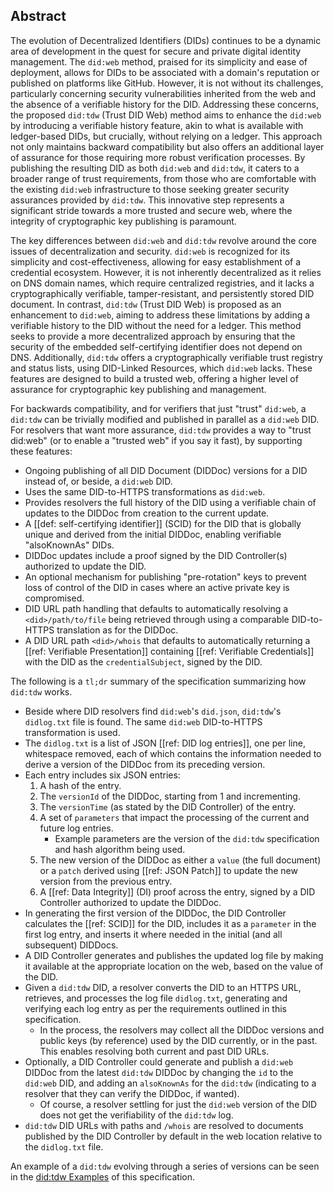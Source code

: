 ## Abstract

The evolution of Decentralized Identifiers (DIDs) continues to be a dynamic area of development in the quest for secure and private digital identity management. The `did:web` method, praised for its simplicity and ease of deployment, allows for DIDs to be associated with a domain's reputation or published on platforms like GitHub. However, it is not without its challenges, particularly concerning security vulnerabilities inherited from the web and the absence of a verifiable history for the DID. Addressing these concerns, the proposed `did:tdw` (Trust DID Web) method aims to enhance the `did:web` by introducing a verifiable history feature, akin to what is available with ledger-based DIDs, but crucially, without relying on a ledger. This approach not only maintains backward compatibility but also offers an additional layer of assurance for those requiring more robust verification processes. By publishing the resulting DID as both `did:web` and `did:tdw`, it caters to a broader range of trust requirements, from those who are comfortable with the existing `did:web` infrastructure to those seeking greater security assurances provided by `did:tdw`. This innovative step represents a significant stride towards a more trusted and secure web, where the integrity of cryptographic key publishing is paramount.

The key differences between `did:web` and `did:tdw` revolve around the core issues of decentralization and security. `did:web` is recognized for its simplicity and cost-effectiveness, allowing for easy establishment of a credential ecosystem. However, it is not inherently decentralized as it relies on DNS domain names, which require centralized registries, and it lacks a cryptographically verifiable, tamper-resistant, and persistently stored DID document. In contrast, `did:tdw` (Trust DID Web) is proposed as an enhancement to `did:web`, aiming to address these limitations by adding a verifiable history to the DID without the need for a ledger. This method seeks to provide a more decentralized approach by ensuring that the security of the embedded self-certifying identifier does not depend on DNS. Additionally, `did:tdw` offers a cryptographically verifiable trust registry and status lists, using DID-Linked Resources, which `did:web` lacks. These features are designed to build a trusted web, offering a higher level of assurance for cryptographic key publishing and management.

For backwards compatibility, and for verifiers that just "trust" `did:web`, a `did:tdw` can be trivially modified and published in parallel as a `did:web` DID. For resolvers that want more assurance, `did:tdw` provides a way to "trust did:web" (or to enable a "trusted web" if you say it fast), by supporting these features:

- Ongoing publishing of all DID Document (DIDDoc) versions for a DID instead of, or beside, a `did:web` DID.
- Uses the same DID-to-HTTPS transformations as `did:web`.
- Provides resolvers the full history of the DID using a verifiable chain of
  updates to the DIDDoc from creation to the current update.
- A [[def: self-certifying identifier]] (SCID) for the DID that is globally unique and
  derived from the initial DIDDoc, enabling verifiable "alsoKnownAs" DIDs.
- DIDDoc updates include a proof signed by the DID Controller(s) authorized
  to update the DID.
- An optional mechanism for publishing "pre-rotation" keys to prevent loss of
  control of the DID in cases where an active private key is compromised.
- DID URL path handling that defaults to automatically resolving a
  `<did>/path/to/file` being retrieved through using a comparable DID-to-HTTPS
  translation as for the DIDDoc.
- A DID URL path `<did>/whois` that defaults to automatically returning a [[ref:
  Verifiable Presentation]] containing [[ref: Verifiable Credentials]] with the
  DID as the `credentialSubject`, signed by the DID.

The following is a `tl;dr` summary of the specification summarizing how `did:tdw` works.

- Beside where DID resolvers find `did:web`'s `did.json`, `did:tdw`'s `didlog.txt`
  file is found. The same `did:web` DID-to-HTTPS transformation is used.
- The `didlog.txt` is a list of JSON [[ref: DID log entries]], one per line,
  whitespace removed, each of which contains the information needed to derive a
  version of the DIDDoc from its preceding version.
- Each entry includes six JSON entries:
  1. A hash of the entry.
  2. The `versionId` of the DIDDoc, starting from 1 and incrementing.
  3. The `versionTime` (as stated by the DID Controller) of the entry.
  4. A set of `parameters` that impact the processing of the current and
    future log entries.
       - Example parameters are the version of the `did:tdw` specification
      and hash algorithm being used.
  5. The new version of the DIDDoc as either a `value` (the full document) or a
    `patch` derived using [[ref: JSON Patch]] to update the new version from the
    previous entry.
  6. A [[ref: Data Integrity]] (DI) proof across the entry, signed by a DID
    Controller authorized to update the DIDDoc.
- In generating the first version of the DIDDoc, the DID Controller calculates
  the [[ref: SCID]] for the DID, includes it as a `parameter` in the first log entry, and
  inserts it where needed in the initial (and all subsequent) DIDDocs.
- A DID Controller generates and publishes the updated log file by making it available at the appropriate
  location on the web, based on the value of the DID.
- Given a `did:tdw` DID, a resolver converts the DID to an HTTPS URL, retrieves, and processes the
  log file `didlog.txt`, generating and verifying each log entry as per the requirements outlined
  in this specification.
  - In the process, the resolvers may collect all the DIDDoc versions and public
    keys (by reference) used by the DID currently, or in the past. This enables resolving both current and past DID URLs.
- Optionally, a DID Controller could generate and publish a `did:web` DIDDoc from
  the latest `did:tdw` DIDDoc by changing the `id` to the `did:web` DID, and
  adding an `alsoKnownAs` for the `did:tdw` (indicating to a resolver that they
  can verify the DIDDoc, if wanted).
  - Of course, a resolver settling for just the `did:web` version of the DID
    does not get the verifiability of the `did:tdw` log.
- `did:tdw` DID URLs with paths and `/whois` are resolved to documents published by the
  DID Controller by default in the web location relative to the `didlog.txt` file.

An example of a `did:tdw` evolving through a series of versions can be seen in
the [did:tdw Examples](#didtdw-example) of this specification.
